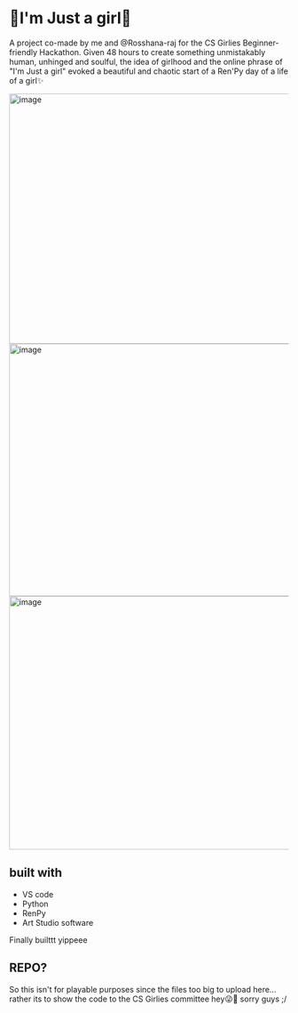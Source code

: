 # 🎀I'm Just a girl🎀
A project co-made by me and @Rosshana-raj for the CS Girlies Beginner-friendly Hackathon. Given 48 hours to create something unmistakably human, unhinged and soulful, the idea of girlhood and the online phrase of "I'm Just a girl" evoked a beautiful and chaotic start of a Ren'Py day of a life of a girl✨

<img width="806" height="450" alt="image" src="https://github.com/user-attachments/assets/1b403f74-b54b-4457-805e-32dcabad7e19" />
<img width="806" height="454" alt="image" src="https://github.com/user-attachments/assets/0d72e8a6-4208-4e11-b45b-dcc05d382657" />
<img width="806" height="456" alt="image" src="https://github.com/user-attachments/assets/0ebebd47-8534-48f3-ac64-962bc1412e53" />


## built with
- VS code
- Python
- RenPy
- Art Studio software
  
Finally builttt yippeee

## REPO?
So this isn't for playable purposes since the files too big to upload here... rather its to show the code to the CS Girlies committee hey😜🫶 sorry guys ;/
